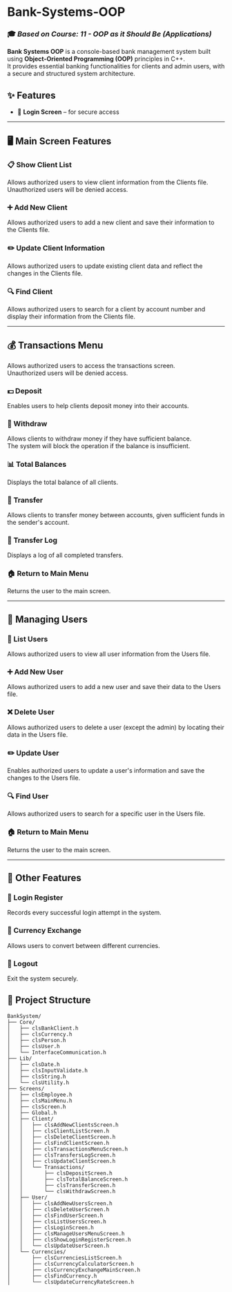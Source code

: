 # Bank-Systems-OOP  
### 🎓 *Based on Course: 11 - OOP as it Should Be (Applications)*

**Bank Systems OOP** is a console-based bank management system built using **Object-Oriented Programming (OOP)** principles in C++.  
It provides essential banking functionalities for clients and admin users, with a secure and structured system architecture.


## ✨ Features

- 🔐 **Login Screen** – for secure access

---

## 🖥️ Main Screen Features

### 📋 Show Client List  
Allows authorized users to view client information from the Clients file.  
Unauthorized users will be denied access.

### ➕ Add New Client  
Allows authorized users to add a new client and save their information to the Clients file.

### ✏️ Update Client Information  
Allows authorized users to update existing client data and reflect the changes in the Clients file.

### 🔍 Find Client  
Allows authorized users to search for a client by account number and display their information from the Clients file.

---

## 💰 Transactions Menu 
Allows authorized users to access the transactions screen.  
Unauthorized users will be denied access.

### 💵 Deposit  
Enables users to help clients deposit money into their accounts.

### 🏧 Withdraw  
Allows clients to withdraw money if they have sufficient balance.  
The system will block the operation if the balance is insufficient.

### 📊 Total Balances  
Displays the total balance of all clients.

### 🔄 Transfer  
Allows clients to transfer money between accounts, given sufficient funds in the sender's account.

### 🧾 Transfer Log  
Displays a log of all completed transfers.

### 🏠 Return to Main Menu  
Returns the user to the main screen.

---

## 👤 Managing Users

### 📄 List Users  
Allows authorized users to view all user information from the Users file.

### ➕ Add New User  
Allows authorized users to add a new user and save their data to the Users file.

### ❌ Delete User  
Allows authorized users to delete a user (except the admin) by locating their data in the Users file.

### ✏️ Update User  
Enables authorized users to update a user's information and save the changes to the Users file.

### 🔍 Find User  
Allows authorized users to search for a specific user in the Users file.

### 🏠 Return to Main Menu  
Returns the user to the main screen.

---

## 🧩 Other Features

### 📝 Login Register  
Records every successful login attempt in the system.

### 💱 Currency Exchange  
Allows users to convert between different currencies.

### 🚪 Logout  
Exit the system securely.

## 📁 Project Structure

```text
BankSystem/
├── Core/
│   ├── clsBankClient.h
│   ├── clsCurrency.h
│   ├── clsPerson.h
│   ├── clsUser.h
│   └── InterfaceCommunication.h
├── Lib/
│   ├── clsDate.h
│   ├── clsInputValidate.h
│   ├── clsString.h
│   └── clsUtility.h
├── Screens/
│   ├── clsEmployee.h
│   ├── clsMainMenu.h
│   ├── clsScreen.h
│   ├── Global.h
│   ├── Client/
│   │   ├── clsAddNewClientsScreen.h
│   │   ├── clsClientListScreen.h
│   │   ├── clsDeleteClientScreen.h
│   │   ├── clsFindClientScreen.h
│   │   ├── clsTransactionsMenuScreen.h
│   │   ├── clsTransfersLogScreen.h
│   │   ├── clsUpdateClientScreen.h
│   │   └── Transactions/
│   │       ├── clsDepositScreen.h
│   │       ├── clsTotalBalanceScreen.h
│   │       ├── clsTransferScreen.h
│   │       └── clsWithdrawScreen.h
│   ├── User/
│   │   ├── clsAddNewUsersScreen.h
│   │   ├── clsDeleteUserScreen.h
│   │   ├── clsFindUserScreen.h
│   │   ├── clsListUsersScreen.h
│   │   ├── clsLoginScreen.h
│   │   ├── clsManageUsersMenuScreen.h
│   │   ├── clsShowLoginRegisterScreen.h
│   │   └── clsUpdateUserScreen.h
│   └── Currencies/
│       ├── clsCurrenciesListScreen.h
│       ├── clsCurrencyCalculatorScreen.h
│       ├── clsCurrencyExchangeMainScreen.h
│       ├── clsFindCurrency.h
│       └── clsUpdateCurrencyRateScreen.h